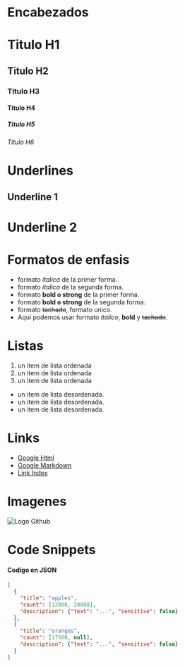 # Encabezados
# Titulo H1
## Titulo H2
### Titulo H3
#### Titulo H4
##### Titulo H5
###### Titulo H6

# Underlines

Underline 1
-----------
Underline 2
===========

# Formatos de enfasis
- formato *italica* de la primer forma.
- formato _italica_ de la segunda forma.
- formato **bold o strong** de la primer forma.
- formato __bold o strong__ de la segunda forma.
- formato ~~tachado~~, formato unico.
- Aqui podemos usar formato *italico*, **bold** y ~~tachado~~.


# Listas
1. un item de lista ordenada
2. un item de lista ordenada
3. un item de lista ordenada

- un item de lista desordenada.
- un item de lista desordenada.
- un item de lista desordenada.

# Links

- <a href="https://www.google.com">Google Html</a>
- [Google Markdown](https://www.google.com)
- [Link Index](index.html)

# Imagenes

![Logo Github](https://saeplus.com/images/imgpsh_fullsize.png)

# Code Snippets

#### Codigo en JSON
```JSON
[
  {
    "title": "apples",
    "count": [12000, 20000],
    "description": {"text": "...", "sensitive": false}
  },
  {
    "title": "oranges",
    "count": [17500, null],
    "description": {"text": "...", "sensitive": false}
  }
]
```